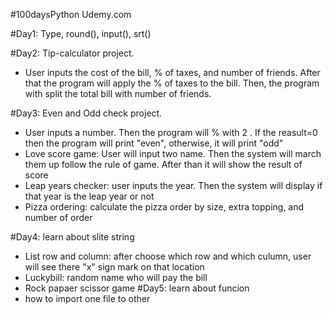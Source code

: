 #100daysPython Udemy.com

#Day1: Type, round(), input(), srt()

#Day2: Tip-calculator project.
 - User inputs the cost of the bill, % of taxes, and number of friends.
  After that the program will apply the % of taxes to the bill.
  Then, the program with split the total bill with number of friends.

#Day3: Even and Odd check project.
- User inputs a number. Then the program will % with 2 . 
  If the reasult=0 then the program will print "even", otherwise, it will print "odd"
- Love score game: User will input two name. Then the system will march them up follow the rule of game. After than it will show the result of score
- Leap years checker: user inputs the year. Then the system will display if that year is the leap year or not
- Pizza ordering: calculate the pizza order by size, extra topping, and number of order
  
#Day4: learn about slite string

- List row and column: after choose which row and which culumn, user will see there "x" sign mark on that location
- Luckybill: random name who will pay the bill
- Rock papaer scissor game
#Day5: learn about funcion
- how to import one file to other
